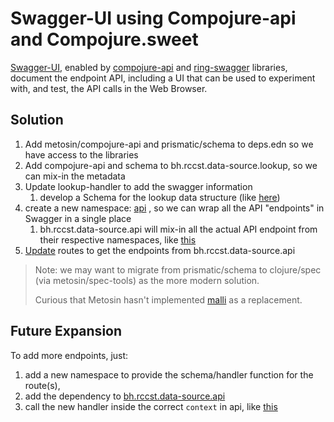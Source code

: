 # Swagger-UI using Compojure-api and Compojure.sweet

[Swagger-UI](https://swagger.io/tools/swagger-ui/), enabled by [compojure-api](https://github.com/metosin/compojure-api) 
and [ring-swagger](https://github.com/metosin/ring-swagger) libraries, document the endpoint API, including a
UI that can be used to experiment with, and test, the API calls in the Web Browser.


## Solution

1. Add metosin/compojure-api and prismatic/schema to deps.edn so we have access to the libraries
2. Add compojure-api and schema to bh.rccst.data-source.lookup, so we can mix-in the metadata
3. Update lookup-handler to add the swagger information
   1. develop a Schema for the lookup data structure (like [here](https://github.com/cawasser/rccst/blob/33231c5503d43f39ef8d51212c0bcc87a4ea6e76/src/clj/bh/rccst/data_source/lookup.clj#L9))
4. create a new namespace: [api](https://github.com/cawasser/rccst/blob/master/src/clj/bh/rccst/data_source/api.clj)
, so we can wrap all the API "endpoints" in Swagger in a single place
   1. bh.rccst.data-source.api will mix-in all the actual API endpoint from their respective namespaces, like [this](https://github.com/cawasser/rccst/blob/33231c5503d43f39ef8d51212c0bcc87a4ea6e76/src/clj/bh/rccst/data_source/api.clj#L17)
6. [Update](https://github.com/cawasser/rccst/blob/33231c5503d43f39ef8d51212c0bcc87a4ea6e76/src/clj/bh/rccst/routes.clj#L34) 
routes to get the endpoints from bh.rccst.data-source.api

   
> Note: we may want to migrate from prismatic/schema to clojure/spec (via metosin/spec-tools) as the more modern
> solution.
> 
> Curious that Metosin hasn't implemented [malli](https://github.com/metosin/malli) as a replacement.
 

## Future Expansion

To add more endpoints, just:

1. add a new namespace to provide the schema/handler function for the route(s),
2. add the dependency to [bh.rccst.data-source.api](https://github.com/cawasser/rccst/blob/33231c5503d43f39ef8d51212c0bcc87a4ea6e76/src/clj/bh/rccst/data_source/api.clj#L3)
3. call the new handler inside the correct `context` in api, like [this](https://github.com/cawasser/rccst/blob/33231c5503d43f39ef8d51212c0bcc87a4ea6e76/src/clj/bh/rccst/data_source/api.clj#L17)
